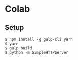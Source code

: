 # Colab

## Setup

```
$ npm install -g gulp-cli yarn
$ yarn
$ gulp build
$ python -m SimpleHTTPServer
```
